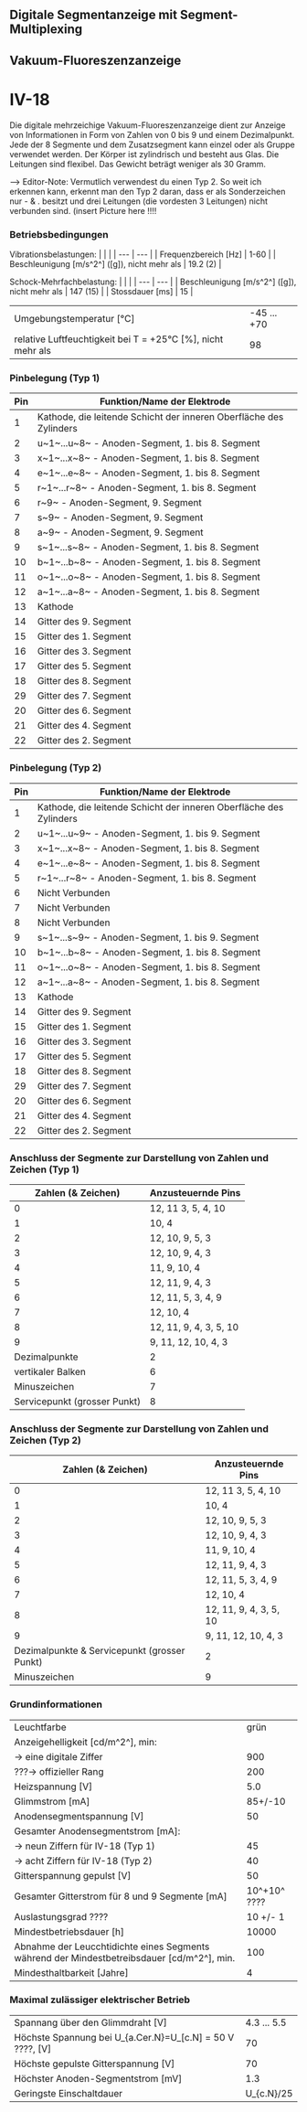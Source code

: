 ## Digitale Segmentanzeige mit Segment-Multiplexing
## Vakuum-Fluoreszenzanzeige
# IV-18

Die digitale mehrzeichige Vakuum-Fluoreszenzanzeige dient zur Anzeige von Informationen in Form von Zahlen von 0 bis 9 und einem Dezimalpunkt.
Jede der 8 Segmente und dem Zusatzsegment kann einzel oder als Gruppe verwendet werden.
Der Körper ist zylindrisch und besteht aus Glas.
Die Leitungen sind flexibel.
Das Gewicht beträgt weniger als 30 Gramm.

--> Editor-Note: Vermutlich verwendest du einen Typ 2. So weit ich erkennen kann, erkennt man den Typ 2 daran, dass er als Sonderzeichen nur - & . besitzt und drei Leitungen  (die vordesten 3 Leitungen) nicht verbunden sind. (insert Picture here !!!!

### Betriebsbedingungen

Vibrationsbelastungen:
| | |
| --- | --- |
| Frequenzbereich [Hz] | 1-60 |
| Beschleunigung [m/s^2^] ([g]), nicht mehr als | 19.2 (2) |

Schock-Mehrfachbelastung:
| | |
| --- | --- |
| Beschleunigung [m/s^2^] ([g]), nicht mehr als | 147 (15) |
| Stossdauer [ms] | 15 |

| | |
| --- | --- |
| Umgebungstemperatur [°C] | -45 ... +70 |
| relative Luftfeuchtigkeit bei T = +25°C [%], nicht mehr als | 98 |

### Pinbelegung (Typ 1)
| Pin | Funktion/Name der Elektrode |
| --- | --- |
|  1 | Kathode, die leitende Schicht der inneren Oberfläche des Zylinders |
|  2 | u~1~...u~8~ - Anoden-Segment, 1. bis 8. Segment |
|  3 | x~1~...x~8~ - Anoden-Segment, 1. bis 8. Segment |
|  4 | e~1~...e~8~ - Anoden-Segment, 1. bis 8. Segment |
|  5 | r~1~...r~8~ - Anoden-Segment, 1. bis 8. Segment |
|  6 | r~9~ - Anoden-Segment, 9. Segment |
|  7 | s~9~ - Anoden-Segment, 9. Segment |
|  8 | a~9~ - Anoden-Segment, 9. Segment |
|  9 | s~1~...s~8~ - Anoden-Segment, 1. bis 8. Segment |
| 10 | b~1~...b~8~ - Anoden-Segment, 1. bis 8. Segment |
| 11 | o~1~...o~8~ - Anoden-Segment, 1. bis 8. Segment |
| 12 | a~1~...a~8~ - Anoden-Segment, 1. bis 8. Segment |
| 13 | Kathode |
| 14 | Gitter des 9. Segment |
| 15 | Gitter des 1. Segment |
| 16 | Gitter des 3. Segment |
| 17 | Gitter des 5. Segment |
| 18 | Gitter des 8. Segment |
| 29 | Gitter des 7. Segment |
| 20 | Gitter des 6. Segment |
| 21 | Gitter des 4. Segment |
| 22 | Gitter des 2. Segment |

### Pinbelegung (Typ 2)
| Pin | Funktion/Name der Elektrode |
| --- | --- |
|  1 | Kathode, die leitende Schicht der inneren Oberfläche des Zylinders |
|  2 | u~1~...u~9~ - Anoden-Segment, 1. bis 9. Segment |
|  3 | x~1~...x~8~ - Anoden-Segment, 1. bis 8. Segment |
|  4 | e~1~...e~8~ - Anoden-Segment, 1. bis 8. Segment |
|  5 | r~1~...r~8~ - Anoden-Segment, 1. bis 8. Segment |
|  6 | Nicht Verbunden |
|  7 | Nicht Verbunden |
|  8 | Nicht Verbunden |
|  9 | s~1~...s~9~ - Anoden-Segment, 1. bis 9. Segment |
| 10 | b~1~...b~8~ - Anoden-Segment, 1. bis 8. Segment |
| 11 | o~1~...o~8~ - Anoden-Segment, 1. bis 8. Segment |
| 12 | a~1~...a~8~ - Anoden-Segment, 1. bis 8. Segment |
| 13 | Kathode |
| 14 | Gitter des 9. Segment |
| 15 | Gitter des 1. Segment |
| 16 | Gitter des 3. Segment |
| 17 | Gitter des 5. Segment |
| 18 | Gitter des 8. Segment |
| 29 | Gitter des 7. Segment |
| 20 | Gitter des 6. Segment |
| 21 | Gitter des 4. Segment |
| 22 | Gitter des 2. Segment |

### Anschluss der Segmente zur Darstellung von Zahlen und Zeichen (Typ 1)
| Zahlen (& Zeichen)  | Anzusteuernde Pins |
| --- | --- |
|  0  | 12, 11 3, 5, 4, 10 |
|  1  | 10, 4 |
|  2  | 12, 10, 9, 5, 3 |
|  3  | 12, 10, 9, 4, 3 |
|  4  | 11, 9, 10, 4 |
|  5  | 12, 11, 9, 4, 3 |
|  6  | 12, 11, 5, 3, 4, 9 |
|  7  | 12, 10, 4 |
|  8  | 12, 11, 9, 4, 3, 5, 10 |
|  9  | 9, 11, 12, 10, 4, 3 |
| Dezimalpunkte | 2|
| vertikaler Balken | 6 |
| Minuszeichen | 7 |
| Servicepunkt (grosser Punkt) | 8 |

### Anschluss der Segmente zur Darstellung von Zahlen und Zeichen (Typ 2)
| Zahlen (& Zeichen)  | Anzusteuernde Pins |
| --- | --- |
|  0  | 12, 11 3, 5, 4, 10 |
|  1  | 10, 4 |
|  2  | 12, 10, 9, 5, 3 |
|  3  | 12, 10, 9, 4, 3 |
|  4  | 11, 9, 10, 4 |
|  5  | 12, 11, 9, 4, 3 |
|  6  | 12, 11, 5, 3, 4, 9 |
|  7  | 12, 10, 4 |
|  8  | 12, 11, 9, 4, 3, 5, 10 |
|  9  | 9, 11, 12, 10, 4, 3 |
| Dezimalpunkte & Servicepunkt (grosser Punkt) | 2|
| Minuszeichen | 9 |

### Grundinformationen
| | | 
| --- | --- | 
| Leuchtfarbe| grün|
| Anzeigehelligkeit [cd/m^2^], min: |   |
| -> eine digitale Ziffer | 900 |
| ???-> offizieller Rang | 200 | 
| Heizspannung [V] | 5.0 |
| Glimmstrom [mA] | 85+/-10 |
| Anodensegmentspannung [V] | 50 |
| Gesamter Anodensegmentstrom [mA]: | |
| -> neun Ziffern für IV-18 (Typ 1) | 45 |  
| -> acht Ziffern für IV-18 (Typ 2) | 40 |
| Gitterspannung gepulst [V] | 50 |    
| Gesamter Gitterstrom für 8 und 9 Segmente [mA] | 10^+10^ ????  |
| Auslastungsgrad ???? | 10 +/- 1 |
| Mindestbetriebsdauer [h] | 10000 |
| Abnahme der Leucchtidichte eines Segments während der Mindestbetreibsdauer [cd/m^2^], min. | 100 |
| Mindesthaltbarkeit [Jahre] | 4 |

###  Maximal zulässiger elektrischer Betrieb
| | | 
| --- | --- | 
| Spannang über den Glimmdraht [V] | 4.3 ... 5.5 | 
| Höchste Spannung bei U_{a.Cer.N}=U_[c.N] = 50 V ????, [V] | 70 | 
| Höchste gepulste Gitterspannung [V]| 70 | 
| Höchster Anoden-Segmentstrom [mV] | 1.3 | 
| Geringste Einschaltdauer | U_{c.N}/25 | 
